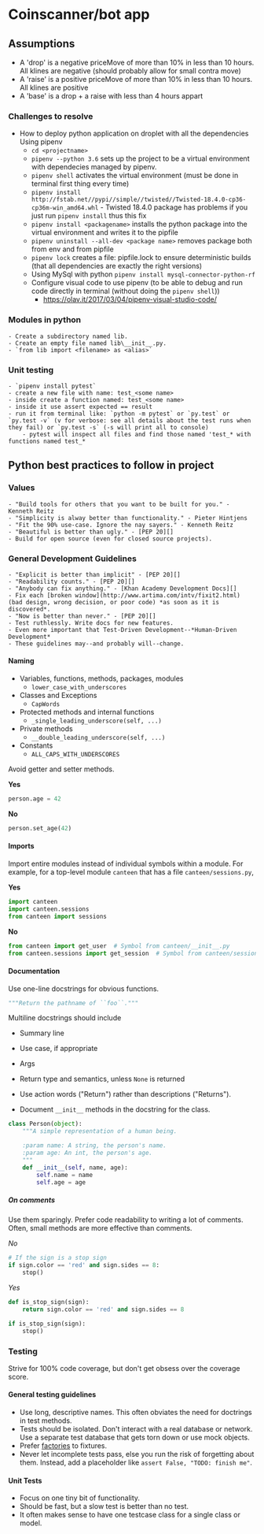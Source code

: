 # Coinscanner/bot app


## Assumptions
- A 'drop' is a negative priceMove of more than 10% in less than 10 hours. All klines are negative (should probably allow for small contra move)
- A 'raise' is a positive priceMove of more than 10% in less than 10 hours. All klines are positive
- A 'base' is a drop + a raise with less than 4 hours appart


### Challenges to resolve
- How to deploy python application on droplet with all the dependencies 
    Using pipenv
     - ` cd <projectname> `
     - `pipenv --python 3.6` sets up the project to be a virtual environment with dependecies managed by pipenv.
     - `pipenv shell` activates the virtual environment (must be done in terminal first thing every time) 
     - `pipenv install http://fstab.net//pypi//simple//twisted//Twisted-18.4.0-cp36-cp36m-win_amd64.whl`  - Twisted 18.4.0 package has problems if you just run `pipenv install` thus this fix
     - `pipenv install <packagename>` installs the python package into the virtual environment and writes it to the pipfile
     - `pipenv uninstall --all-dev <package name>` removes package both from env and from pipfile
     - `pipenv lock` creates a file: pipfile.lock to ensure deterministic builds (that all dependencies are exactly the right versions)
    - Using MySql with python
    `pipenv install mysql-connector-python-rf`
    - Configure visual code to use pipenv (to be able to debug and run code directly in terminal (without doing the `pipenv shell`))
        - https://olav.it/2017/03/04/pipenv-visual-studio-code/
    
    
### Modules in python
    - Create a subdirectory named lib.
    - Create an empty file named lib\__init__.py.
    - `from lib import <filename> as <alias>`

### Unit testing
    - `pipenv install pytest`
    - create a new file with name: test_<some name> 
    - inside create a function named: test_<some name>
    - inside it use assert expected == result
    - run it from terminal like: `python -m pytest` or `py.test` or `py.test -v` (v for verbose: see all details about the test runs when they fail) or `py.test -s` (-s will print all to console)
        - pytest will inspect all files and find those named 'test_* with functions named test_*

## Python best practices to follow in project

### Values

    - "Build tools for others that you want to be built for you." - Kenneth Reitz
    - "Simplicity is alway better than functionality." - Pieter Hintjens
    - "Fit the 90% use-case. Ignore the nay sayers." - Kenneth Reitz
    - "Beautiful is better than ugly." - [PEP 20][]
    - Build for open source (even for closed source projects).

### General Development Guidelines

    - "Explicit is better than implicit" - [PEP 20][]
    - "Readability counts." - [PEP 20][]
    - "Anybody can fix anything." - [Khan Academy Development Docs][]
    - Fix each [broken window](http://www.artima.com/intv/fixit2.html) (bad design, wrong decision, or poor code) *as soon as it is discovered*.
    - "Now is better than never." - [PEP 20][]
    - Test ruthlessly. Write docs for new features.
    - Even more important that Test-Driven Development--*Human-Driven Development*
    - These guidelines may--and probably will--change.

#### Naming

- Variables, functions, methods, packages, modules
    - `lower_case_with_underscores`
- Classes and Exceptions
    - `CapWords`
- Protected methods and internal functions
    - `_single_leading_underscore(self, ...)`
- Private methods
    - `__double_leading_underscore(self, ...)`
- Constants
    - `ALL_CAPS_WITH_UNDERSCORES`

Avoid getter and setter methods.

**Yes**
```python
person.age = 42
```

**No**
```python
person.set_age(42)
```
#### Imports

Import entire modules instead of individual symbols within a module. For example, for a top-level module `canteen` that has a file `canteen/sessions.py`,

**Yes**

```python
import canteen
import canteen.sessions
from canteen import sessions
```

**No**

```python
from canteen import get_user  # Symbol from canteen/__init__.py
from canteen.sessions import get_session  # Symbol from canteen/sessions.py
```

#### Documentation

Use one-line docstrings for obvious functions.

```python
"""Return the pathname of ``foo``."""
```

Multiline docstrings should include

- Summary line
- Use case, if appropriate
- Args
- Return type and semantics, unless ``None`` is returned

- Use action words ("Return") rather than descriptions ("Returns").
- Document `__init__` methods in the docstring for the class.

```python
class Person(object):
    """A simple representation of a human being.

    :param name: A string, the person's name.
    :param age: An int, the person's age.
    """
    def __init__(self, name, age):
        self.name = name
        self.age = age
```

##### On comments

Use them sparingly. Prefer code readability to writing a lot of comments. Often, small methods are more effective than comments.

*No*

```python
# If the sign is a stop sign
if sign.color == 'red' and sign.sides == 8:
    stop()
```

*Yes*

```python
def is_stop_sign(sign):
    return sign.color == 'red' and sign.sides == 8

if is_stop_sign(sign):
    stop()
```

### Testing

Strive for 100% code coverage, but don't get obsess over the coverage score.

#### General testing guidelines

- Use long, descriptive names. This often obviates the need for doctrings in test methods.
- Tests should be isolated. Don't interact with a real database or network. Use a separate test database that gets torn down or use mock objects.
- Prefer [factories](https://github.com/rbarrois/factory_boy) to fixtures.
- Never let incomplete tests pass, else you run the risk of forgetting about them. Instead, add a placeholder like `assert False, "TODO: finish me"`.

#### Unit Tests

- Focus on one tiny bit of functionality.
- Should be fast, but a slow test is better than no test.
- It often makes sense to have one testcase class for a single class or model.